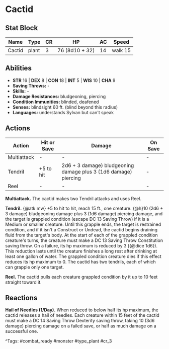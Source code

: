 # Cactid

## Stat Block

| Name | Type | CR | HP | AC | Speed |
|------|------|----|----|----|-------|
| Cactid | plant | 3 | 76 (8d10 + 32) | 14 | walk 15 |

## Abilities

- **STR** 16 | **DEX** 8 | **CON** 18 | **INT** 5 | **WIS** 10 | **CHA** 9
- **Saving Throws:** -  
- **Skills:** -  
- **Damage Resistances:** bludgeoning, piercing  
- **Condition Immunities:** blinded, deafened  
- **Senses:** blindsight 60 ft. (blind beyond this radius)  
- **Languages:** understands Sylvan but can't speak


## Actions

| Action | Hit or Save | Damage | On Save |
|--------|--------------|--------|----------|
| Multiattack | - | - | - |
| Tendril | +5 to hit | 2d6 + 3 damage) bludgeoning damage plus 3 (1d6 damage) piercing | - |
| Reel | - | - | - |

**Multiattack.** The cactid makes two Tendril attacks and uses Reel.

**Tendril.** {@atk mw} +5 to hit to hit, reach 15 ft., one creature. {@h}10 (2d6 + 3 damage) bludgeoning damage plus 3 (1d6 damage) piercing damage, and the target is grappled condition (escape DC 13 Saving Throw) if it is a Medium or smaller creature. Until this grapple ends, the target is restrained condition, and if it isn't a Construct or Undead, the cactid begins draining fluid from the target's body. At the start of each of the grappled condition creature's turns, the creature must make a DC 13 Saving Throw Constitution saving throw. On a failure, its hp maximum is reduced by 3 ({@dice 1d6}). This reduction lasts until the creature finishes a long rest after drinking at least one gallon of water. The grappled condition creature dies if this effect reduces its hp maximum to 0. The cactid has two tendrils, each of which can grapple only one target.

**Reel.** The cactid pulls each creature grappled condition by it up to 10 feet straight toward it.

## Reactions

**Hail of Needles (1/Day).** When reduced to below half its hp maximum, the cactid releases a hail of needles. Each creature within 15 feet of the cactid must make a DC 14 Saving Throw Dexterity saving throw, taking 10 (3d6 damage) piercing damage on a failed save, or half as much damage on a successful one.



^Tags: #combat_ready #monster #type_plant #cr_3